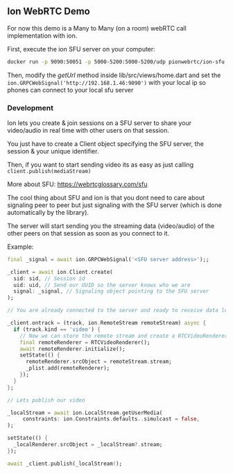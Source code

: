 ## Ion WebRTC Demo

For now this demo is a Many to Many (on a room) webRTC call implementation with ion.

First, execute the ion SFU server on your computer:

```sh
docker run -p 9090:50051 -p 5000-5200:5000-5200/udp pionwebrtc/ion-sfu:latest-grpc
```

Then, modify the *getUrl* method inside lib/src/views/home.dart
and set the ```ion.GRPCWebSignal('http://192.168.1.46:9090')``` with your local ip so phones can connect to your local sfu server

### Development

Ion lets you create & join sessions on a SFU server to share your video/audio in real time with other users on that session.

You just have to create a Client object specifying the SFU server, the session & your unique identifier.

Then, if you want to start sending video its as easy as just calling ```client.publish(mediaStream)```

More about SFU: https://webrtcglossary.com/sfu

The cool thing about SFU and ion is that you dont need to care about signaling peer to peer but just signaling with the SFU server (which is done automatically by the library).

The server will start sending you the streaming data (video/audio) of the other peers on that session as soon as you connect to it.

Example: 

```dart
final _signal = await ion.GRPCWebSignal('<SFU server address>');;

_client = await ion.Client.create(
  sid: sid, // Session id
  uid: uid, // Send our UUID so the server knows who we are
  signal: _signal, // Signaling object pointing to the SFU server
);

// You are already connected to the server and ready to receive data lol

_client.ontrack = (track, ion.RemoteStream remoteStream) async {
  if (track.kind == 'video') {
    // Now we can store the remote stream and create a RTCVideoRenderer with it
    final remoteRenderer = RTCVideoRenderer();
    await remoteRenderer.initialize();
    setState(() {
      remoteRenderer.srcObject = remoteStream.stream;
      _plist.add(remoteRenderer);
    });
  }
};

// Lets publish our video

_localStream = await ion.LocalStream.getUserMedia(
     constraints: ion.Constraints.defaults..simulcast = false,
);

setState(() {
  _localRenderer.srcObject = _localStream?.stream;
});

await _client.publish(_localStream!);
``` 






